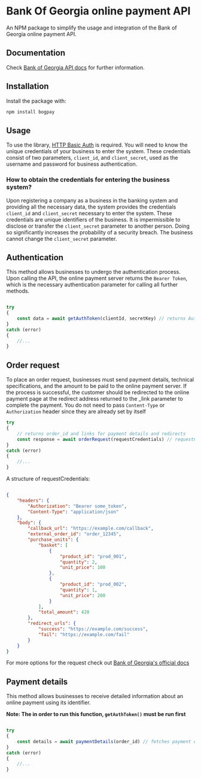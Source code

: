 # Bank Of Georgia online payment API



An NPM package to simplify the usage and integration of the Bank of Georgia online payment API.


## Documentation

Check [Bank of Georgia API docs](https://api.bog.ge/docs/en/payments/introduction) for further information.


## Installation
Install the package with:

``` sh
npm install bogpay

```


## Usage

To use the library, [HTTP Basic Auth](https://en.wikipedia.org/wiki/Basic_access_authentication) is required. You will need to know the unique credentials of your business to enter the system. These credentials consist of two parameters, `client_id`, and `client_secret`, used as the username and password for business authentication.

### How to obtain the credentials for entering the business system?

Upon registering a company as a business in the banking system and providing all the necessary data, the system provides the credentials `client_id` and `client_secret` necessary to enter the system. These credentials are unique identifiers of the business. It is impermissible to disclose or transfer the `client_secret` parameter to another person. Doing so significantly increases the probability of a security breach. The business cannot change the `client_secret` parameter.


## Authentication

This method allows businesses to undergo the authentication process. Upon calling the API, the online payment server returns the ``Bearer Token``, which is the necessary authentication parameter for calling all further methods.

````js

try
{
    const data = await getAuthToken(clientId, secretKey) // returns Authentication token, it's lifetime and type(Bearer)
}
catch (error)
{
    //...
}

````

## Order request
To place an order request, businesses must send payment details, technical specifications, and the amount to be paid to the online payment server. If the process is successful, the customer should be redirected to the online payment page at the redirect address returned to the _link parameter to complete the payment. You do not need to pass ``Content-Type`` or ``Authorization`` header since they are already set by itself

````js
try
{
    // returns order_id and links for payment details and redirects
    const response = await orderRequest(requestCredentials) // requestCredentials is an object and it's strucutre shown below
}
catch (error)
{
    //...
}
````

A structure of requestCredentials:
````json

{
    "headers": {
        "Authorization": "Bearer some_token",
        "Content-Type": "application/json"
    },
    "body": {
        "callback_url": "https://example.com/callback",
        "external_order_id": "order_12345",
        "purchase_units": {
            "basket": [
                {
                    "product_id": "prod_001",
                    "quantity": 2, 
                    "unit_price": 100 
                },
                {
                    "product_id": "prod_002", 
                    "quantity": 1, 
                    "unit_price": 200 
                }
            ],
            "total_amount": 420 
        },
        "redirect_urls": {
            "success": "https://example.com/success", 
            "fail": "https://example.com/fail"
        }
    }
}


````

For more options for the request check out [Bank of Georgia's official docs ](https://api.bog.ge/docs/en/payments/standard-process/create-order)

## Payment details
This method allows businesses to receive detailed information about an online payment using its identifier.

**Note: The in order to run this function, ``getAuthToken()`` must be run first**
````js

try
{
    const details = await paymentDetails(order_id) // fetches payment details for the given order ID
}
catch (error)
{
    //...
}


````
